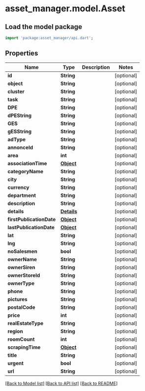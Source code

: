 # asset_manager.model.Asset

## Load the model package
```dart
import 'package:asset_manager/api.dart';
```

## Properties
Name | Type | Description | Notes
------------ | ------------- | ------------- | -------------
**id** | **String** |  | [optional] 
**object** | **String** |  | [optional] 
**cluster** | **String** |  | [optional] 
**task** | **String** |  | [optional] 
**DPE** | **String** |  | [optional] 
**dPEString** | **String** |  | [optional] 
**GES** | **String** |  | [optional] 
**gESString** | **String** |  | [optional] 
**adType** | **String** |  | [optional] 
**annonceId** | **String** |  | [optional] 
**area** | **int** |  | [optional] 
**associationTime** | [**Object**](.md) |  | [optional] 
**categoryName** | **String** |  | [optional] 
**city** | **String** |  | [optional] 
**currency** | **String** |  | [optional] 
**department** | **String** |  | [optional] 
**description** | **String** |  | [optional] 
**details** | [**Details**](Details.md) |  | [optional] 
**firstPublicationDate** | [**Object**](.md) |  | [optional] 
**lastPublicationDate** | [**Object**](.md) |  | [optional] 
**lat** | **String** |  | [optional] 
**lng** | **String** |  | [optional] 
**noSalesmen** | **bool** |  | [optional] 
**ownerName** | **String** |  | [optional] 
**ownerSiren** | **String** |  | [optional] 
**ownerStoreId** | **String** |  | [optional] 
**ownerType** | **String** |  | [optional] 
**phone** | **String** |  | [optional] 
**pictures** | **String** |  | [optional] 
**postalCode** | **String** |  | [optional] 
**price** | **int** |  | [optional] 
**realEstateType** | **String** |  | [optional] 
**region** | **String** |  | [optional] 
**roomCount** | **int** |  | [optional] 
**scrapingTime** | [**Object**](.md) |  | [optional] 
**title** | **String** |  | [optional] 
**urgent** | **bool** |  | [optional] 
**url** | **String** |  | [optional] 

[[Back to Model list]](../README.md#documentation-for-models) [[Back to API list]](../README.md#documentation-for-api-endpoints) [[Back to README]](../README.md)


